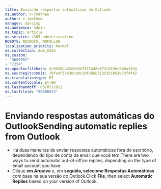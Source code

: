 ```yaml
---
title: Enviando respostas automáticas do Outlook
ms.author: v-jmathew
author: v-jmathew
manager: dansimp
ms.audience: Admin
ms.topic: article
ms.service: o365-administration
ROBOTS: NOINDEX, NOFOLLOW
localization_priority: Normal
ms.collection: Adm_O365
ms.custom:
- "9000761"
- "7254"
ms.openlocfilehash: dc0b35ca22ebb5e7572a48e372c619ec9b8a14d4
ms.sourcegitcommit: 78fe9f33438cb0c19f0dab31253b5853b73f4f47
ms.translationtype: MT
ms.contentlocale: pt-BR
ms.lasthandoff: 03/05/2021
ms.locfileid: "50500623"
---
```

# <a name="sending-automatic-replies-from-outlook"></a><span data-ttu-id="2e80e-102">Enviando respostas automáticas do Outlook</span><span class="sxs-lookup"><span data-stu-id="2e80e-102">Sending automatic replies from Outlook</span></span>

- <span data-ttu-id="2e80e-103">Há duas maneiras de enviar respostas automáticas fora do escritório, dependendo do tipo de conta de email que você tem.</span><span class="sxs-lookup"><span data-stu-id="2e80e-103">There are two ways to send automatic out-of-office replies, depending on the type of email account you have.</span></span>
- <span data-ttu-id="2e80e-104">Clique **em Arquivo** e, em **seguida, selecione Respostas Automáticas** com base na sua versão do Outlook.</span><span class="sxs-lookup"><span data-stu-id="2e80e-104">Click **File**, then select **Automatic Replies** based on your version of Outlook.</span></span>
